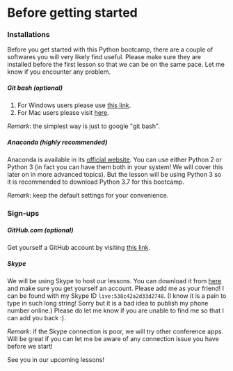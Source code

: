 # Before getting started

### Installations

Before you get started with this Python bootcamp, there are a couple of softwares you will very likely find useful. Please make sure they are installed before the first lesson so that we can be on the same pace. Let me know if you encounter any problem.

##### Git bash (optional)
1. For Windows users please use [this link](https://gitforwindows.org/).
2. For Mac users please visit [here](https://git-scm.com/downloads).

_Remark_: the simplest way is just to google "git bash".

##### Anaconda (highly recommended)
Anaconda is available in its [official website](https://www.anaconda.com/download/#macos). You can use either Python 2 or Python 3 (in fact you can have them both in your system! We will cover this later on in more advanced topics). But the lesson will be using Python 3 so it is recommended to download Python 3.7 for this bootcamp.

_Remark_: keep the default settings for your convenience.

### Sign-ups
##### GitHub.com (optional)
Get yourself a GitHub account by visiting [this link](https://github.com/join).

##### Skype
We will be using Skype to host our lessons. You can download it from [here](https://www.skype.com/en/) and make sure you get yourself an account. Please add me as your friend! I can be found with my Skype ID `live:538c42a2d33d2748`. (I know it is a pain to type in such long string! Sorry but it is a bad idea to publish my phone number online.) Please do let me know if you are unable to find me so that I can add you back :).

_Remark_: if the Skype connection is poor, we will try other conference apps. Will be great if you can let me be aware of any connection issue you have before we start!

See you in our upcoming lessons!
